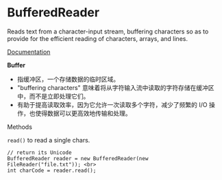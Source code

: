 # BufferedReader 
Reads text from a character-input stream, buffering characters so as to provide for the efficient reading of characters, arrays, and lines. <br>

[Documentation](https://docs.oracle.com/javase/8/docs/api/java/io/BufferedReader.html) <br>

**Buffer**
- 指缓冲区，一个存储数据的临时区域。
- "buffering characters" 意味着将从字符输入流中读取的字符存储在缓冲区中，而不是立即处理它们。
- 有助于提高读取效率，因为它允许一次读取多个字符，减少了频繁的 I/O 操作，也使得数据可以更高效地传输和处理。

Methods

`read()` to read a single chars. <br>
```
// return its Unicode
BufferedReader reader = new BufferedReader(new FileReader("file.txt")); <br>
int charCode = reader.read();
```